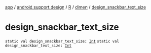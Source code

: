 [app](../../../index.md) / [android.support.design](../../index.md) / [R](../index.md) / [dimen](index.md) / [design_snackbar_text_size](./design_snackbar_text_size.md)

# design_snackbar_text_size

`static val design_snackbar_text_size: `[`Int`](https://kotlinlang.org/api/latest/jvm/stdlib/kotlin/-int/index.html)
`static val design_snackbar_text_size: `[`Int`](https://kotlinlang.org/api/latest/jvm/stdlib/kotlin/-int/index.html)